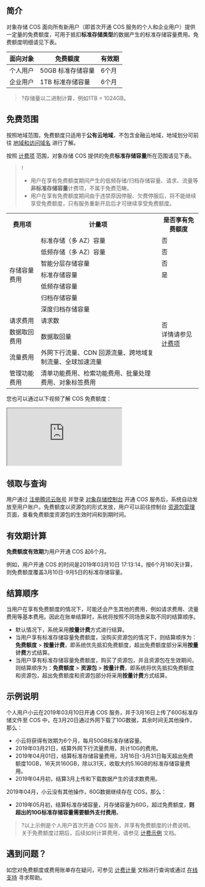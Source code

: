 ## 简介

对象存储 COS 面向所有新用户（即首次开通 COS 服务的个人和企业用户）提供一定量的免费额度，可用于抵扣**标准存储类型**的数据产生的标准存储容量费用。免费额度明细请见下表。 

| 面向对象 | 免费额度          | 有效期 |
| -------- | ----------------- | ------ |
| 个人用户 | 50GB 标准存储容量 | 6个月  |
| 企业用户 | 1TB 标准存储容量  | 6个月  |

>?存储量以二进制计算，例如1TB = 1024GB。

## 免费范围

按照地域范围，免费额度只适用于**公有云地域**，不包含金融云地域，地域划分可前往 [地域和访问域名](https://cloud.tencent.com/document/product/436/6224) 进行了解。

按照 [计费项](https://cloud.tencent.com/document/product/436/40285) 范围，对象存储 COS 提供的免费**标准存储容量**所在范围请见下表。

> !
>
> - 用户在享有免费额度期间产生的低频存储/归档存储容量、请求、流量等**非标准存储容量**计费项，不属于免费范畴。
> - 用户在享有免费额度期间由于违禁原因停服、欠费停服后，将不能继续享受免费额度，只有服务重新开启后才可继续享受免费额度。

<table>
   <tr>
      <th>费用项</th>
      <th>计量项</th>
      <th>是否享有免费额度</th>
   </tr>
   <tr>
      <td rowspan="7">存储容量费用</td>
      <td>标准存储（多 AZ）容量</td>
      <td>否</td>
   </tr>
   <tr>
      <td>低频存储（多 AZ）容量</td>
      <td>否</td>
   </tr>
   <tr>
      <td>智能分层存储容量</td>
      <td>否</td>
   </tr>
   <tr>
      <td>标准存储容量</td>
      <td>是</td>
   </tr>
   <tr>
      <td>低频存储容量</td>
      <td rowspan="7">否<br>详情请参见 <a href="https://cloud.tencent.com/document/product/436/40285">计费项</a></td>
   </tr>
   <tr>
      <td>归档存储容量</td>
   </tr>
   <tr>
      <td>深度归档存储容量</td>
   </tr>
   <tr>
      <td>请求费用</td>
      <td>请求数</td>
   </tr>
   <tr>
      <td>数据取回费用</td>
      <td>数据取回量</td>
   </tr>
   <tr>
      <td rowspan="1">流量费用</td>
      <td>外网下行流量、CDN 回源流量、跨地域复制流量、全球加速流量</td>
   </tr>
   <tr>
	     <td rowspan="1">管理功能费用</td>
       <td>清单功能费用、检索功能费用、批量处理费用、对象标签费用</td>
   </tr>
</table>



您也可以通过以下视频了解 COS 免费额度：

<div class="doc-video-mod"><iframe src="https://cloud.tencent.com/edu/learning/quick-play/1999-24186?source=gw.doc.media&withPoster=1&notip=1"></iframe></div>

## 领取与查询

用户通过 [注册腾讯云账号](https://cloud.tencent.com/document/product/378/17985) 并登录 [对象存储控制台](https://console.cloud.tencent.com/cos5) 开通 COS 服务后，系统自动发放至用户账户。免费额度以资源包的形式发放，用户可以前往控制台 [资源包管理](https://console.cloud.tencent.com/cos5/package) 页面，查看免费额度资源包的生效时间和到期时间。

## 有效期计算

**免费额度有效期**为用户开通 COS 起6个月。

例如，用户开通 COS 的时间是2019年03月10日 17:13:14，按6个月180天计算，则免费额度覆盖3月10日-9月5日的标准存储容量。

## 结算顺序

当用户在享有免费额度的情况下，可能还会产生其他的费用，例如请求费用、流量费用等基本费用。因此在账单结算时，系统将按照不同场景采取不同的结算顺序。

- 默认情况下，系统采用**按量计费**方式进行结算。
- 当用户享有标准存储容量免费额度，没购买资源包的情况下，则结算顺序为：**免费额度** > **按量计费**，即系统优先抵扣免费额度，超出免费额度部分采用**按量计费**方式结算。
- 当用户享有标准存储容量免费额度，购买了资源包，并且资源包在生效期间，则结算顺序为：**免费额度** > **资源包** > **按量计费**，即系统将优先抵扣免费额度和资源包，超出免费额度和资源包部分将采用**按量计费**方式结算。

## 示例说明

个人用户小云在2019年03月10日开通 COS 服务，并于3月16日上传了60G标准存储文件至 COS 中，在3月20日通过外网下载了10G数据，其余时间无其他操作，那么：

- 小云将获得有效期为6个月，每月50GB标准存储容量。
- 2019年03月21日，结算外网下行流量费用，共计10G的费用。
- 2019年04月01日，结算标准存储容量费用，3月16日-3月31日每天超出免费额度10GB，16天共160GB，除以31天，收取大约5.16GB的标准存储容量费用。
- 2019年04月初，结算3月上传和下载数据产生的请求数费用。

2019年04月，小云没有其他操作，60G数据继续存在 COS，那么：

- 2019年05月初，结算标准存储容量，月存储容量为60G，超过免费额度，**则超出的10G标准存储容量需要额外支付费用**。

> ?以上示例是个人用户首次开通 COS 服务，并享有免费额度的计费说明。关于免费额度过期后，后续如何计算费用，请参见 [计费示例](https://cloud.tencent.com/document/product/436/6241) 文档。

## 遇到问题？

如您对免费额度或费用账单存在疑问，可参见 [计费计量](https://cloud.tencent.com/document/product/436/30747) 文档进行查询或通过 [在线支持](https://cloud.tencent.com/online-service) 寻求帮助。
